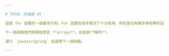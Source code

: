 ```yaml
---

# TOTAL 的值是 45

這是 for 迴圈的一個基本示例。For 迴圈在很多情況下十分有用，特別是在與像字串和陣列這樣的資料形態結合使用時。

下一個挑戰我們將開始學習 **arrays**，也就是**陣列**。

運行 `javascripting` 並選擇下一個挑戰。

---
```


